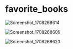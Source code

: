 # favorite_books

![Screenshot_1708268614](https://github.com/gokssu/favorite_books/assets/26454080/4f4c3a7a-947d-45f7-896d-ab15c6b91471)

![Screenshot_1708268609](https://github.com/gokssu/favorite_books/assets/26454080/be4b5ff0-e53e-4a87-8308-a729b0edab80)

![Screenshot_1708268623](https://github.com/gokssu/favorite_books/assets/26454080/f82e2d97-1bbc-4dfb-b96f-5305890cda80)

